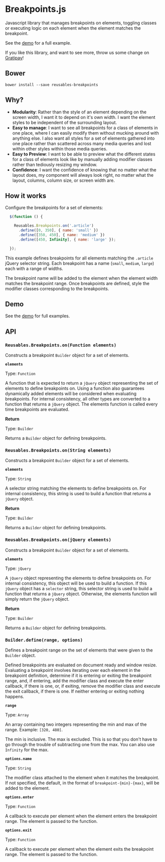 # Breakpoints.js

Javascript library that manages breakpoints on elements, toggling classes or executing logic on each element when the element matches the breakpoint.

See the [demo](http://reusables.io/breakpoints.js/demo/index.html) for a full example.

If you like this library, and want to see more, throw us some change on [Gratipay](https://gratipay.com/Reusables.io/)!



## Bower

```shell
bower install --save reusables-breakpoints
```



## Why?

+ __Modularity__: Rather than the style of an element depending on the screen width, I want it to depend
  on it's own width. I want the element styles to be independent of the surrounding layout.
+ __Easy to manage__: I want to see all breakpoints for a class of elements in one place, where I can
  easily modify them without mucking around with anything else. I also want all styles for a set of
  elements gathered into one place rather than scattered across many media queries and lost within
  other styles within those media queries.
+ __Easy to Preview__: I want to be able to preview what the different states for a class of elements
  look like by manually adding modifier classes rather than tediously resizing my window.
+ __Confidence__: I want the confidence of knowing that no matter what the layout does, my component
  will always look right, no matter what the layout, columns, column size, or screen width are.



## How it works

Configure the breakpoints for a set of elements:

```javascript
  $(function () {

    Reusables.Breakpoints.on('.article')
      .define([0, 350], { name: 'small' })
      .define([350, 450], { name: 'medium' })
      .define([450, Infinity], { name: 'large' });

  });
```

This example defines breakpoints for all elements matching the `.article` jQuery selector string.
Each breakpoint has a name (`small`, `medium`, `large`) each with a range of widths.

The breakpoint name will be added to the element when the element width matches the breakpoint range.
Once breakpoints are defined, style the modifier classes corresponding to the breakpoints.



## Demo

See the [demo](http://reusables.io/breakpoints.js/demo/index.html) for full examples.



## API


### `Reusables.Breakpoints.on(Function elements)`

Constructs a breakpoint `Builder` object for a set of elements.

__`elements`__

Type: `Function`

A function that is expected to return a `jQuery` object representing the set of elements to define
breakpoints on. Using a function also guarantees dynamically added elements will be considered when
evaluating breakpoints. For internal consistency, all other types are converted to a function that
returns a `jQuery` object. The elements function is called every time breakpoints are evaluated.

__Return__

Type: `Builder`

Returns a `Builder` object for defining breakpoints.


### `Reusables.Breakpoints.on(String elements)`

Constructs a breakpoint `Builder` object for a set of elements.

__`elements`__

Type: `String`

A selector string matching the elements to define breakpoints on. For internal consistency, this
string is used to build a function that returns a `jQuery` object.

__Return__

Type: `Builder`

Returns a `Builder` object for defining breakpoints.


### `Reusables.Breakpoints.on(jQuery elements)`

Constructs a breakpoint `Builder` object for a set of elements.

__`elements`__

Type: `jQuery`

A `jQuery` object representing the elements to define breakpoints on. For internal consistency, this
object will be used to build a function. If this `jQuery` object has a `selector` string, this
selector string is used to build a function that returns a `jQuery` object. Otherwise, the elements
function will simply return the `jQuery` object.

__Return__

Type: `Builder`

Returns a `Builder` object for defining breakpoints.


### `Builder.define(range, options)`

Defines a breakpoint range on the set of elements that were given to the `Builder` object.

Defined breakpoints are evaluated on document ready and window resize. Evaluating a breakpoint
involves iterating over each element in the breakpoint definition, determine if it is entering or
exiting the breakpoint range, and, if entering, add the modifier class and execute the enter
callback, if there is one, or, if exiting, remove the modifier class and execute the exit callback,
if there is one. If neither entering or exiting nothing happens.

__`range`__

Type: `Array`

An array containing two integers representing the min and max of the range. Example: `[320, 480]`.

The min is inclusive. The max is excluded. This is so that you don't have to go through the trouble
of subtracting one from the max. You can also use `Infinity` for the max.

__`options.name`__

Type: `String`

The modifier class attached to the element when it matches the breakpoint. If not specified, the
default, in the format of `breakpoint-{min}-{max}`, will be added to the element.

__`options.enter`__

Type: `Function`

A callback to execute per element when the element enters the breakpoint range. The element is
passed to the function.

__`options.exit`__

Type: `Function`

A callback to execute per element when the element exits the breakpoint range. The element is
passed to the function.
